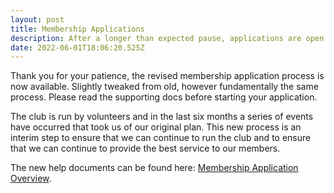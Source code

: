 ```yaml
---
layout: post
title: Membership Applications
description: After a longer than expected pause, applications are open again.
date: 2022-06-01T18:06:20.525Z
---
```


Thank you for your patience, the revised membership application process is now available. Slightly tweaked from old, however fundamentally the same process. Please read the supporting docs before starting your application.

The club is run by volunteers and in the last six months a series of events have occurred that took us of our original plan. This new process is an interim step to ensure that we can continue to run the club and to ensure that we can continue to provide the best service to our members.

The new help documents can be found here: [Membership Application Overview](/docs/membership/your-application).
